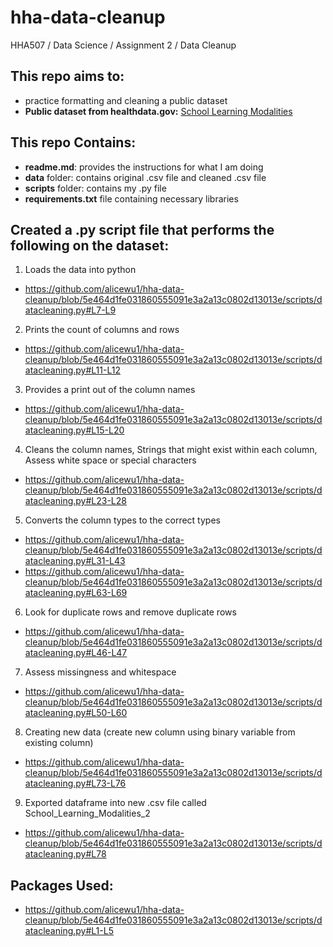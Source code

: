 # hha-data-cleanup
HHA507 / Data Science / Assignment 2 / Data Cleanup


## This repo aims to:
- practice formatting and cleaning a public dataset
- **Public dataset from healthdata.gov:** [School Learning Modalities](https://healthdata.gov/National/School-Learning-Modalities/aitj-yx37)

## This repo Contains:
- **readme.md**: provides the instructions for what I am doing
- **data** folder: contains original .csv file and cleaned .csv file
- **scripts** folder: contains my .py file
- **requirements.txt** file containing necessary libraries

## Created a .py script file that performs the following on the dataset:
1. Loads the data into python
- https://github.com/alicewu1/hha-data-cleanup/blob/5e464d1fe031860555091e3a2a13c0802d13013e/scripts/datacleaning.py#L7-L9

2. Prints the count of columns and rows
- https://github.com/alicewu1/hha-data-cleanup/blob/5e464d1fe031860555091e3a2a13c0802d13013e/scripts/datacleaning.py#L11-L12

3. Provides a print out of the column names
- https://github.com/alicewu1/hha-data-cleanup/blob/5e464d1fe031860555091e3a2a13c0802d13013e/scripts/datacleaning.py#L15-L20

4. Cleans the column names, Strings that might exist within each column, Assess white space or special characters
- https://github.com/alicewu1/hha-data-cleanup/blob/5e464d1fe031860555091e3a2a13c0802d13013e/scripts/datacleaning.py#L23-L28

5. Converts the column types to the correct types
- https://github.com/alicewu1/hha-data-cleanup/blob/5e464d1fe031860555091e3a2a13c0802d13013e/scripts/datacleaning.py#L31-L43
- https://github.com/alicewu1/hha-data-cleanup/blob/5e464d1fe031860555091e3a2a13c0802d13013e/scripts/datacleaning.py#L63-L69

6. Look for duplicate rows and remove duplicate rows
- https://github.com/alicewu1/hha-data-cleanup/blob/5e464d1fe031860555091e3a2a13c0802d13013e/scripts/datacleaning.py#L46-L47

7. Assess missingness and whitespace
- https://github.com/alicewu1/hha-data-cleanup/blob/5e464d1fe031860555091e3a2a13c0802d13013e/scripts/datacleaning.py#L50-L60

8. Creating new data (create new column using binary variable from existing column)
- https://github.com/alicewu1/hha-data-cleanup/blob/5e464d1fe031860555091e3a2a13c0802d13013e/scripts/datacleaning.py#L73-L76

9. Exported dataframe into new .csv file called School_Learning_Modalities_2
- https://github.com/alicewu1/hha-data-cleanup/blob/5e464d1fe031860555091e3a2a13c0802d13013e/scripts/datacleaning.py#L78 


## Packages Used:
- https://github.com/alicewu1/hha-data-cleanup/blob/5e464d1fe031860555091e3a2a13c0802d13013e/scripts/datacleaning.py#L1-L5

